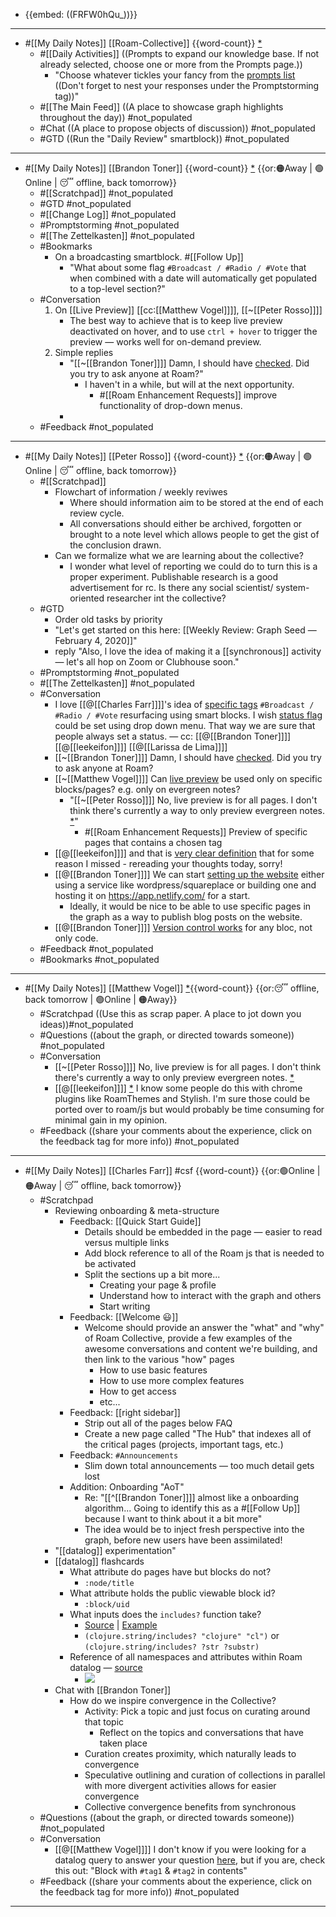 - {{embed: ((FRFW0hQu_))}}
- ---
- #[[My Daily Notes]] [[Roam-Collective]] {{word-count}} [*]([[rc]]) 
    - #[[Daily Activities]] ((Prompts to expand our knowledge base. If not already selected, choose one or more from the Prompts page.))
        - "Choose whatever tickles your fancy from the [prompts list]([[Prompts]]) ((Don't forget to nest your responses under the Promptstorming tag))"
    - #[[The Main Feed]] ((A place to showcase graph highlights throughout the day)) #not_populated 
    - #Chat ((A place to propose objects of discussion)) #not_populated
    - #GTD ((Run the "Daily Review" smartblock)) #not_populated 
- ---
- #[[My Daily Notes]] [[Brandon Toner]] {{word-count}} [*]([[bnt]])   {{or:🟠Away | 🟢Online | 😴 offline, back tomorrow}}
    - #[[Scratchpad]] #not_populated
    - #GTD #not_populated
    - #[[Change Log]] #not_populated
    - #Promptstorming #not_populated
    - #[[The Zettelkasten]] #not_populated
    - #Bookmarks
        - On a broadcasting smartblock. #[[Follow Up]]
            - "What about some flag `#Broadcast / #Radio / #Vote` that when combined with a date will automatically get populated to a top-level section?"
    - #Conversation 
        1. On [[Live Preview]] [[cc:[[Matthew Vogel]]]], [[~[[Peter Rosso]]]] 
            - The best way to achieve that is to keep live preview deactivated on hover, and to use `ctrl + hover` to trigger the preview — works well for on-demand preview.
        2. Simple replies
            - "[[~[[Brandon Toner]]]] Damn, I should have [checked](((uQo0I4CWK))). Did you try to ask anyone at Roam?"
                - I haven't in a while, but will at the next opportunity. 
                    - #[[Roam Enhancement Requests]] improve functionality of drop-down menus.
            - 
    - #Feedback  #not_populated
- ---
- #[[My Daily Notes]] [[Peter Rosso]] {{word-count}} [*]([[ptr]])   {{or:🟠Away | 🟢Online | 😴 offline, back tomorrow}}
    - #[[Scratchpad]]
        - Flowchart of information / weekly reviwes
            - Where should information aim to be stored at the end of each review cycle.
            - All conversations should either be archived,  forgotten or brought to a note level which allows people to get the gist of the conclusion drawn.
        - Can we formalize what we are learning about the collective?
            - I wonder what level of reporting we could do to turn this is a proper experiment. Publishable research is a good advertisement for rc. Is there any social scientist/ system-oriented researcher int the collective? 
    - #GTD 
        - Order old tasks by priority
        - "Let's get started on this here: [[Weekly Review: Graph Seed — February 4, 2020]]"
        - reply "Also, l love the idea of making it a [[synchronous]] activity — let's all hop on Zoom or Clubhouse soon."
    - #Promptstorming #not_populated
    - #[[The Zettelkasten]] #not_populated
    - #Conversation
        - I love [[@[[Charles Farr]]]]'s idea of [specific tags](((cfEfYDOAh))) `#Broadcast / #Radio / #Vote` resurfacing using smart blocks. I wish [status flag](((hj8c8eDin))) could be set using drop down menu. That way we are sure that people always set a status.  — cc: [[@[[Brandon Toner]]]] [[@[[leekeifon]]]] [[@[[Larissa de Lima]]]]
        - [[~[[Brandon Toner]]]] Damn, I should have [checked](((uQo0I4CWK))). Did you try to ask anyone at Roam?
        - [[~[[Matthew Vogel]]]] Can [live preview](((Ue69JZ6i5))) be used only on specific blocks/pages? e.g. only on evergreen notes?
            - "[[~[[Peter Rosso]]]] No, live preview is for all pages. I don't think there's currently a way to only preview evergreen notes. [*](((hZjna0IrM)))"
                - #[[Roam Enhancement Requests]] Preview of specific pages that contains a chosen tag
        - [[@[[leekeifon]]]] and that is [very clear definition](((1dcTvgxys))) that for some reason I missed - rereading your thoughts today, sorry!
        - [[@[[Brandon Toner]]]] We can start [setting up the website](((m-bFHWp73))) either using a service like wordpress/squareplace or building one and hosting it on https://app.netlify.com/ for a start.
            - Ideally, it would be nice to be able to use specific pages in the graph as a way to publish blog posts on the website.
        - [[@[[Brandon Toner]]]] [Version control works](((SHRExdEg8))) for any bloc, not only code.
    - #Feedback  #not_populated
    - #Bookmarks #not_populated
- ---
- #[[My Daily Notes]] [[Matthew Vogel]] [*]([[mtv]]){{word-count}} {{or:😴 offline, back tomorrow | 🟢Online | 🟠Away}}
    - #Scratchpad ((Use this as scrap paper. A place to jot down you ideas))#not_populated
    - #Questions ((about the graph, or directed towards someone)) #not_populated
    - #Conversation 
        - [[~[[Peter Rosso]]]] No, live preview is for all pages. I don't think there's currently a way to only preview evergreen notes. [*](((hZjna0IrM)))
        - [[@[[leekeifon]]]] [*](((rUTsMbOZ8))) I know some people do this with chrome plugins like RoamThemes and Stylish. I'm sure those could be ported over to roam/js but would probably be time consuming for minimal gain in my opinion.
    - #Feedback ((share your comments about the experience, click on the feedback tag for more info)) #not_populated
- ---
- #[[My Daily Notes]] [[Charles Farr]] #csf {{word-count}}  {{or:🟢Online | 🟠Away | 😴 offline, back tomorrow}}
    - #Scratchpad
        - Reviewing onboarding & meta-structure
            - Feedback: [[Quick Start Guide]]
                - Details should be embedded in the page — easier to read versus multiple links
                - Add block reference to all of the Roam js that is needed to be activated
                - Split the sections up a bit more...
                    - Creating your page & profile
                    - Understand how to interact with the graph and others
                    - Start writing
            - Feedback: [[Welcome 😃]]
                - Welcome should provide an answer the "what" and "why" of Roam Collective, provide a few examples of the awesome conversations and content we're building, and then link to the various "how" pages
                    - How to use basic features
                    - How to use more complex features
                    - How to get access
                    - etc...
            - Feedback: [[right sidebar]]
                - Strip out all of the pages below FAQ
                - Create a new page called "The Hub" that indexes all of the critical pages (projects, important tags, etc.)
            - Feedback: `#Announcements`
                - Slim down total announcements — too much detail gets lost
            - Addition: Onboarding "AoT"
                - Re: "[[^[[Brandon Toner]]]] almost like a onboarding algorithm... Going to identify this as a #[[Follow Up]] because I want to think about it a bit more"
                - The idea would be to inject fresh perspective into the graph, before new users have been assimilated! 
        - "[[datalog]] experimentation"
        - [[datalog]] flashcards
            - What attribute do pages have but blocks do not?
                - `:node/title`
            - What attribute holds the public viewable block id?
                - `:block/uid`
            - What inputs does the `includes?` function take?
                - [Source](https://clojuredocs.org/clojure.string/includes_q) | [Example](((e2IvT9vBU)))
                - `(clojure.string/includes? "clojure" "cl")` or `(clojure.string/includes? ?str ?substr)`
            - Reference of all namespaces and attributes within Roam datalog — [source](https://www.zsolt.blog/2021/01/Roam-Data-Structure-Query.html)
                - ![](https://firebasestorage.googleapis.com/v0/b/firescript-577a2.appspot.com/o/imgs%2Fapp%2FRoam-Collective%2FDG6QF7KkRa.png?alt=media&token=30525706-3deb-41d5-abee-5bdba56bbe74)
        - Chat with [[Brandon Toner]]
            - How do we inspire convergence in the Collective?
                - Activity: Pick a topic and just focus on curating around that topic
                    - Reflect on the topics and conversations that have taken place
                - Curation creates proximity, which naturally leads to convergence
                - Speculative outlining and curation of collections in parallel with more divergent activities allows for easier convergence
                - Collective convergence benefits from synchronous
    - #Questions ((about the graph, or directed towards someone)) #not_populated
    - #Conversation
        - [[@[[Matthew Vogel]]]] I don't know if you were looking for a datalog query to answer your question [here](((BrDNimG4F))), but if you are, check this out: "Block with `#tag1` & `#tag2` in contents"
    - #Feedback ((share your comments about the experience, click on the feedback tag for more info)) #not_populated
- ---
